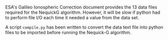 ESA's Galileo Ionospheric Correction document provides the 13 data files
required for the NequickG algorithm. However, it will be slow if python
had to perform file I/O each time it needed a value from the data set.

A script `compile.py` has been written to convert the data text file into
python files to be imported before running the Nequick-G algorithm.
